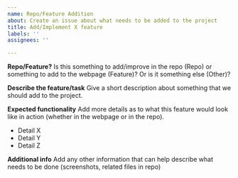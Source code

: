 ```yaml
---
name: Repo/Feature Addition
about: Create an issue about what needs to be added to the project
title: Add/Implement X feature
labels: ''
assignees: ''

---
```


**Repo/Feature?**
Is this something to add/improve in the repo (Repo) or something to add to the webpage (Feature)? Or is it something else (Other)?

**Describe the feature/task**
Give a short description about something that we should add to the project.

**Expected functionality**
Add more details as to what this feature would look like in action (whether in the webpage or in the repo). 
* Detail X
* Detail Y
* Detail Z

**Additional info**
Add any other information that can help describe what needs to be done (screenshots, related files in repo)
